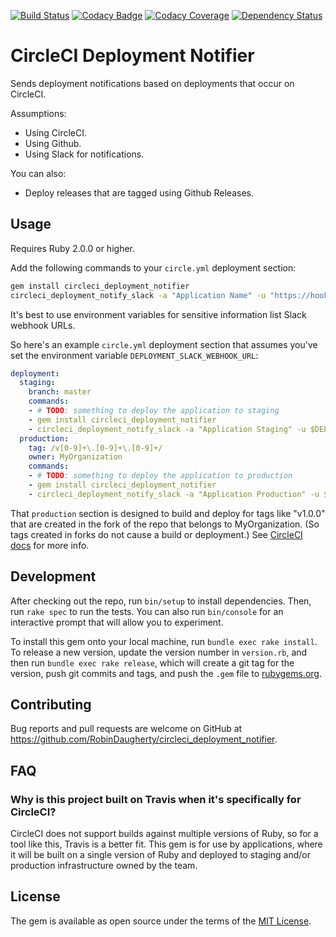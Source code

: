 [![Build Status](https://travis-ci.org/RobinDaugherty/circleci_deployment_notifier.svg?branch=master)](https://travis-ci.org/RobinDaugherty/circleci_deployment_notifier)
[![Codacy Badge](https://api.codacy.com/project/badge/Grade/b76abb83eb5449499cbe3740c147715e)](https://www.codacy.com/app/robindaugherty/circleci_deployment_notifier?utm_source=github.com&amp;utm_medium=referral&amp;utm_content=RobinDaugherty/circleci_deployment_notifier&amp;utm_campaign=Badge_Grade)
[![Codacy Coverage](https://api.codacy.com/project/badge/Coverage/b76abb83eb5449499cbe3740c147715e)](https://www.codacy.com/app/robindaugherty/circleci_deployment_notifier?utm_source=github.com&utm_medium=referral&utm_content=RobinDaugherty/circleci_deployment_notifier&utm_campaign=Badge_Coverage)
[![Dependency Status](https://gemnasium.com/badges/github.com/RobinDaugherty/circleci_deployment_notifier.svg)](https://gemnasium.com/github.com/RobinDaugherty/circleci_deployment_notifier)

# CircleCI Deployment Notifier

Sends deployment notifications based on deployments that occur on CircleCI.

Assumptions:

- Using CircleCI.
- Using Github.
- Using Slack for notifications.

You can also:

- Deploy releases that are tagged using Github Releases.

## Usage

Requires Ruby 2.0.0 or higher.

Add the following commands to your `circle.yml` deployment section:

```sh
gem install circleci_deployment_notifier
circleci_deployment_notify_slack -a "Application Name" -u "https://hooks.slack.com/services/WEBHOOK"
```

It's best to use environment variables for sensitive information list Slack webhook URLs.

So here's an example `circle.yml` deployment section that 
assumes you've set the environment variable `DEPLOYMENT_SLACK_WEBHOOK_URL`:
```yml
deployment:
  staging:
    branch: master
    commands:
    - # TODO: something to deploy the application to staging
    - gem install circleci_deployment_notifier
    - circleci_deployment_notify_slack -a "Application Staging" -u $DEPLOYMENT_SLACK_WEBHOOK_URL
  production:
    tag: /v[0-9]+\.[0-9]+\.[0-9]+/
    owner: MyOrganization
    commands:
    - # TODO: something to deploy the application to production
    - gem install circleci_deployment_notifier
    - circleci_deployment_notify_slack -a "Application Production" -u $DEPLOYMENT_SLACK_WEBHOOK_URL
```

That `production` section is designed to build and deploy for tags like "v1.0.0" that are created in
the fork of the repo that belongs to MyOrganization.
(So tags created in forks do not cause a build or deployment.)
See [CircleCI docs](https://circleci.com/docs/configuration/#tags) for more info.

## Development

After checking out the repo, run `bin/setup` to install dependencies. Then, run `rake spec` to run the tests. You can also run `bin/console` for an interactive prompt that will allow you to experiment.

To install this gem onto your local machine, run `bundle exec rake install`. To release a new version, update the version number in `version.rb`, and then run `bundle exec rake release`, which will create a git tag for the version, push git commits and tags, and push the `.gem` file to [rubygems.org](https://rubygems.org).

## Contributing

Bug reports and pull requests are welcome on GitHub at https://github.com/RobinDaugherty/circleci_deployment_notifier.

## FAQ

### Why is this project built on Travis when it's specifically for CircleCI?

CircleCI does not support builds against multiple versions of Ruby, so for a tool like this, Travis
is a better fit.
This gem is for use by applications, where it will be built on a single version of Ruby and deployed
to staging and/or production infrastructure owned by the team.

## License

The gem is available as open source under the terms of the [MIT License](http://opensource.org/licenses/MIT).
